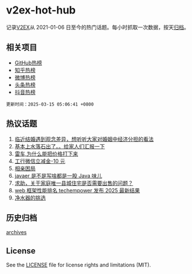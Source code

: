 # v2ex-hot-hub

 记录[V2EX](https://www.v2ex.com/)从 2021-01-06 日至今的热门话题。每小时抓取一次数据，按天[归档](archives)。
 
 ## 相关项目

- [GitHub热榜](https://github.com/it985/github-hot-hub)
- [知乎热榜](https://github.com/it985/zhihu-hot-hub)
- [微博热榜](https://github.com/it985/weibo-hot-hub)
- [头条热榜](https://github.com/it985/toutiao-hot-hub)
- [抖音热榜](https://github.com/it985/douyin-hot-hub)


 `更新时间：2025-03-15 05:06:41 +0800`

## 热议话题

1. [临近结婚遇到观念差异，想听听大家对婚姻中经济分担的看法](https://www.v2ex.com/t/1118412)
1. [基本上水落石出了。。给家人们汇报一下](https://www.v2ex.com/t/1118410)
1. [雷车,为什么能把价格打下来](https://www.v2ex.com/t/1118459)
1. [工行微信立减金-10 元](https://www.v2ex.com/t/1118370)
1. [相亲困局](https://www.v2ex.com/t/1118456)
1. [javaer 是不是写啥都是一股 Java 味儿](https://www.v2ex.com/t/1118358)
1. [求助，关于家庭唯一县城住宅是否需要出售的问题？](https://www.v2ex.com/t/1118339)
1. [web 框架性能排名 techempower 发布 2025 最新结果](https://www.v2ex.com/t/1118355)
1. [净水器的挑选](https://www.v2ex.com/t/1118303)

## 历史归档

[archives](archives)

## License

See the [LICENSE](LICENSE) file for license rights and limitations (MIT).

